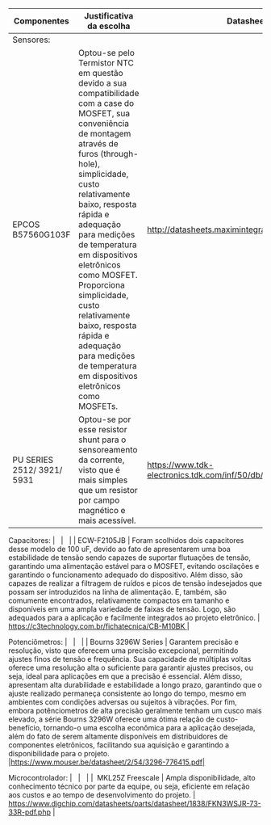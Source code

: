 Componentes | Justificativa da escolha | Datasheet ou Ficha Técnica |
-- | -- | -- |
Sensores: |   |   |   |
EPCOS B57560G103F | Optou-se pelo Termistor NTC em questão devido a sua compatibilidade com a case do MOSFET, sua conveniência de montagem através de furos (through-hole), simplicidade, custo relativamente baixo, resposta rápida e adequação para medições de temperatura em dispositivos eletrônicos como MOSFET. Proporciona simplicidade, custo relativamente baixo, resposta rápida e adequação para medições de temperatura em dispositivos eletrônicos como MOSFETs.| http://datasheets.maximintegrated.com/en/ds/DS18B20.pdf | 
PU SERIES 2512/ 3921/ 5931 | Optou-se por esse resistor shunt para o sensoreamento da corrente, visto que é mais simples que um resistor por campo magnético e mais acessível.| https://www.tdk-electronics.tdk.com/inf/50/db/ntc/NTC_Glass_enc_sensors_G1560.pdf| 

Capacitores: |   |   |   |
ECW-F2105JB | Foram scolhidos dois capacitores desse modelo de 100 uF, devido ao fato de apresentarem uma boa estabilidade de tensão sendo capazes de suportar flutuações de tensão, garantindo uma alimentação estável para o MOSFET, evitando oscilações e garantindo o funcionamento adequado do dispositivo. Além disso, são capazes de realizar a filtragem de ruídos e picos de tensão indesejados que possam ser introduzidos na linha de alimentação. E, também, são comumente encontrados, relativamente compactos em tamanho e disponíveis em uma ampla variedade de faixas de tensão. Logo, são adequados para a aplicação e facilmente integrados ao projeto eletrônico. | [https://c3technology.com.br/fichatecnica/CB-M10BK ](https://br.mouser.com/datasheet/2/315/panasonic_abd0000ce45-1196849.pdf)|

Potenciômetros: |   |   |   | 
Bourns 3296W Series | Garantem precisão e resolução, visto que oferecem uma precisão excepcional, permitindo ajustes finos de tensão e frequência. Sua capacidade de múltiplas voltas oferece uma resolução alta o suficiente para garantir ajustes precisos, ou seja, ideal para aplicações em que a precisão é essencial. Além disso, apresentam alta durabilidade e estabilidade a longo prazo, garantindo que o ajuste realizado permaneça consistente ao longo do tempo, mesmo em ambientes com condições adversas ou sujeitos à vibrações. Por fim, embora potênciometros de alta precisão geralmente tenham um cusco mais elevado, a série Bourns 3296W oferece uma ótima relação de custo-benefício, tornando-o uma escolha econômica para a aplicação desejada, além do fato de serem altamente disponíveis em distribuidores de componentes eletrônicos, facilitando sua aquisição e garantindo a disponibilidade para o projeto.  |https://www.mouser.be/datasheet/2/54/3296-776415.pdf|

Microcontrolador: |   |   |   | 
MKL25Z Freescale | Ampla disponibilidade, alto conhecimento técnico por parte da equipe, ou seja, eficiente em relação aos custos e ao tempo de desenvolvimento do projeto. | https://www.digchip.com/datasheets/parts/datasheet/1838/FKN3WSJR-73-33R-pdf.php |
